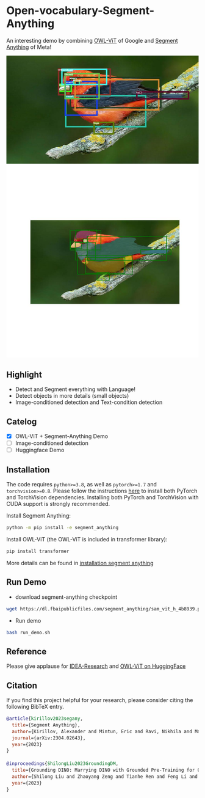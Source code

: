 # Open-vocabulary-Segment-Anything
An interesting demo by combining [OWL-ViT](https://arxiv.org/abs/2205.06230) of Google and [Segment Anything](https://ai.facebook.com/research/publications/segment-anything/) of Meta!

![Detect Result](./outputs/owlvit_box.jpg)
![Segment Anything Result](./outputs/owlvit_segment_anything_output.jpg)

## Highlight
- Detect and Segment everything with Language!
- Detect objects in more details (small objects)
- Image-conditioned detection and Text-condition detection


## Catelog
- [x] OWL-ViT + Segment-Anything Demo
- [ ] Image-conditioned detection
- [ ] Huggingface Demo

## Installation
The code requires `python>=3.8`, as well as `pytorch>=1.7` and `torchvision>=0.8`. Please follow the instructions [here](https://pytorch.org/get-started/locally/) to install both PyTorch and TorchVision dependencies. Installing both PyTorch and TorchVision with CUDA support is strongly recommended.

Install Segment Anything:

```bash
python -m pip install -e segment_anything
```

Install OWL-ViT (the OWL-ViT is included in transformer library):

```bash
pip install transformer
```

More details can be found in [installation segment anything](https://github.com/facebookresearch/segment-anything#installation)

## Run Demo

- download segment-anything checkpoint
```bash
wget https://dl.fbaipublicfiles.com/segment_anything/sam_vit_h_4b8939.pth
```

- Run demo
```bash
bash run_demo.sh
```

## Reference
Please give applause for [IDEA-Research](https://github.com/IDEA-Research/Grounded-Segment-Anything/tree/main/segment_anything) and [OWL-ViT on HuggingFace](https://huggingface.co/spaces/adirik/OWL-ViT)


## Citation
If you find this project helpful for your research, please consider citing the following BibTeX entry.
```BibTex
@article{kirillov2023segany,
  title={Segment Anything}, 
  author={Kirillov, Alexander and Mintun, Eric and Ravi, Nikhila and Mao, Hanzi and Rolland, Chloe and Gustafson, Laura and Xiao, Tete and Whitehead, Spencer and Berg, Alexander C. and Lo, Wan-Yen and Doll{\'a}r, Piotr and Girshick, Ross},
  journal={arXiv:2304.02643},
  year={2023}
}

@inproceedings{ShilongLiu2023GroundingDM,
  title={Grounding DINO: Marrying DINO with Grounded Pre-Training for Open-Set Object Detection},
  author={Shilong Liu and Zhaoyang Zeng and Tianhe Ren and Feng Li and Hao Zhang and Jie Yang and Chunyuan Li and Jianwei Yang and Hang Su and Jun Zhu and Lei Zhang},
  year={2023}
}
```